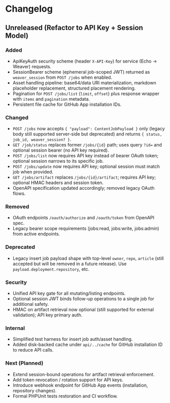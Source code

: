 # Changelog

## Unreleased (Refactor to API Key + Session Model)

### Added
- ApiKeyAuth security scheme (header `X-API-Key`) for service (Echo -> Weaver) requests.
- SessionBearer scheme (ephemeral job-scoped JWT) returned as `weaver_session` from `POST /jobs` when enabled.
- Asset handling pipeline: base64/data URI materialization, markdown placeholder replacement, structured placement rendering.
- Pagination for `POST /jobs/list` (`limit`, `offset`) plus response wrapper with `items` and `pagination` metadata.
- Persistent file cache for GitHub App installation IDs.

### Changed
- `POST /jobs` now accepts `{ "payload": ContentJobPayload }` only (legacy body still supported server-side but deprecated) and returns `{ status, job_id, weaver_session? }`.
- `GET /job/status` replaces former `/jobs/{id}` path; uses query `?id=` and optional session bearer (no API key required).
- `POST /jobs/list` now requires API key instead of bearer OAuth token; optional session narrows to its specific job.
- `POST /jobs/update` now requires API key; optional session must match job when provided.
- `GET /jobs/artifact` replaces `/jobs/{id}/artifact`; requires API key; optional HMAC headers and session token.
- OpenAPI specification updated accordingly; removed legacy OAuth flows.

### Removed
- OAuth endpoints `/oauth/authorize` and `/oauth/token` from OpenAPI spec.
- Legacy bearer scope requirements (jobs:read, jobs:write, jobs:admin) from active endpoints.

### Deprecated
- Legacy insert job payload shape with top-level `owner`, `repo`, `article` (still accepted but will be removed in a future release). Use `payload.deployment.repository`, etc.

### Security
- Unified API key gate for all mutating/listing endpoints.
- Optional session JWT binds follow-up operations to a single job for additional safety.
- HMAC on artifact retrieval now optional (still supported for external validation); API key primary auth.

### Internal
- Simplified test harness for insert job auth/asset handling.
- Added disk-backed cache under `api/../cache` for GitHub installation ID to reduce API calls.

### Next (Planned)
- Extend session-bound operations for artifact retrieval enforcement.
- Add token revocation / rotation support for API keys.
- Introduce webhook endpoint for GitHub App events (installation, repository changes).
- Formal PHPUnit tests restoration and CI workflow.

